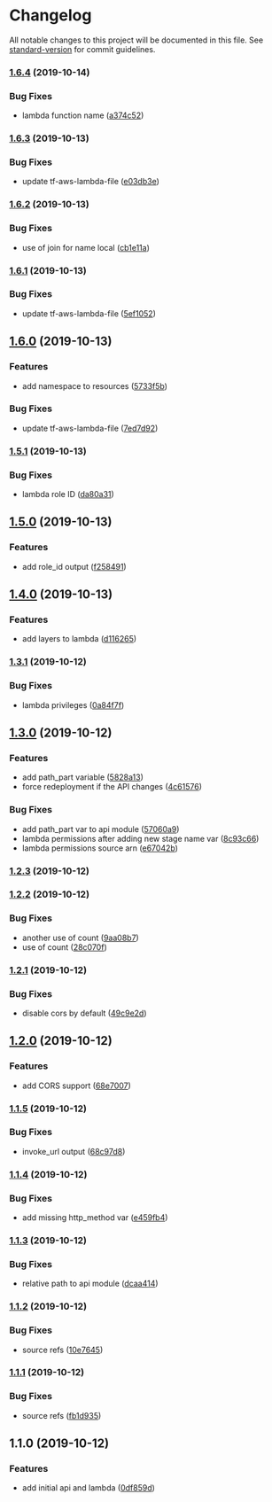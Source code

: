 # Changelog

All notable changes to this project will be documented in this file. See [standard-version](https://github.com/conventional-changelog/standard-version) for commit guidelines.

### [1.6.4](https://github.com/alexandermendes/tf-aws-lambda-api/compare/v1.6.3...v1.6.4) (2019-10-14)


### Bug Fixes

* lambda function name ([a374c52](https://github.com/alexandermendes/tf-aws-lambda-api/commit/a374c527f781d15470dda1f852e0ad24765aab6f))

### [1.6.3](https://github.com/alexandermendes/tf-aws-lambda-api/compare/v1.6.2...v1.6.3) (2019-10-13)


### Bug Fixes

* update tf-aws-lambda-file ([e03db3e](https://github.com/alexandermendes/tf-aws-lambda-api/commit/e03db3e4526a4c966db9d495e50a7638bf7bb252))

### [1.6.2](https://github.com/alexandermendes/tf-aws-lambda-api/compare/v1.6.1...v1.6.2) (2019-10-13)


### Bug Fixes

* use of join for name local ([cb1e11a](https://github.com/alexandermendes/tf-aws-lambda-api/commit/cb1e11a268f35581d3a5b338b49786ea4a11d881))

### [1.6.1](https://github.com/alexandermendes/tf-aws-lambda-api/compare/v1.6.0...v1.6.1) (2019-10-13)


### Bug Fixes

* update tf-aws-lambda-file ([5ef1052](https://github.com/alexandermendes/tf-aws-lambda-api/commit/5ef10528be57953bfaf7a65fe2071e62d3691fbe))

## [1.6.0](https://github.com/alexandermendes/tf-aws-lambda-api/compare/v1.5.1...v1.6.0) (2019-10-13)


### Features

* add namespace to resources ([5733f5b](https://github.com/alexandermendes/tf-aws-lambda-api/commit/5733f5b4cd638d5cca35758388ca24e470c0deeb))


### Bug Fixes

* update tf-aws-lambda-file ([7ed7d92](https://github.com/alexandermendes/tf-aws-lambda-api/commit/7ed7d92ca0ab2decb5a81b8bc4a6cf3a8e14eac4))

### [1.5.1](https://github.com/alexandermendes/tf-aws-lambda-api/compare/v1.5.0...v1.5.1) (2019-10-13)


### Bug Fixes

* lambda role ID ([da80a31](https://github.com/alexandermendes/tf-aws-lambda-api/commit/da80a317484e0829d266113193defc746f8523dd))

## [1.5.0](https://github.com/alexandermendes/tf-aws-lambda-api/compare/v1.4.0...v1.5.0) (2019-10-13)


### Features

* add role_id output ([f258491](https://github.com/alexandermendes/tf-aws-lambda-api/commit/f258491d9b923c980bc8353edd83e987f37c3d5c))

## [1.4.0](https://github.com/alexandermendes/tf-aws-lambda-api/compare/v1.3.1...v1.4.0) (2019-10-13)


### Features

* add layers to lambda ([d116265](https://github.com/alexandermendes/tf-aws-lambda-api/commit/d1162659d54d4c112e3eaf84e72410594f8d3f6d))

### [1.3.1](https://github.com/alexandermendes/tf-aws-lambda-api/compare/v1.3.0...v1.3.1) (2019-10-12)


### Bug Fixes

* lambda privileges ([0a84f7f](https://github.com/alexandermendes/tf-aws-lambda-api/commit/0a84f7f49bfbeb7a6f7d450c3f52a95e7706be02))

## [1.3.0](https://github.com/alexandermendes/tf-aws-lambda-api/compare/v1.2.3...v1.3.0) (2019-10-12)


### Features

* add path_part variable ([5828a13](https://github.com/alexandermendes/tf-aws-lambda-api/commit/5828a13acc08d588d8a03114c54a1a5119a6a4aa))
* force redeployment if the API changes ([4c61576](https://github.com/alexandermendes/tf-aws-lambda-api/commit/4c61576a379168f7dafe383a2b027f0c2f4c5fe5))


### Bug Fixes

* add path_part var to api module ([57060a9](https://github.com/alexandermendes/tf-aws-lambda-api/commit/57060a9354828f59e093bbea513e6b25869134b8))
* lambda permissions after adding new stage name var ([8c93c66](https://github.com/alexandermendes/tf-aws-lambda-api/commit/8c93c66ff9ce606e683fef07ea8f9bd67d327091))
* lambda permissions source arn ([e67042b](https://github.com/alexandermendes/tf-aws-lambda-api/commit/e67042b0c0ca0ad42aa02a26a3d5280527a25fff))

### [1.2.3](https://github.com/alexandermendes/tf-aws-lambda-api/compare/v1.2.2...v1.2.3) (2019-10-12)

### [1.2.2](https://github.com/alexandermendes/tf-aws-lambda-api/compare/v1.2.1...v1.2.2) (2019-10-12)


### Bug Fixes

* another use of count ([9aa08b7](https://github.com/alexandermendes/tf-aws-lambda-api/commit/9aa08b779b698ce621d3d44c51272a4fe92fe4da))
* use of count ([28c070f](https://github.com/alexandermendes/tf-aws-lambda-api/commit/28c070f151787d0030fb2752af7ddac76c564f6c))

### [1.2.1](https://github.com/alexandermendes/tf-aws-lambda-api/compare/v1.2.0...v1.2.1) (2019-10-12)


### Bug Fixes

* disable cors by default ([49c9e2d](https://github.com/alexandermendes/tf-aws-lambda-api/commit/49c9e2d01e9d6f720f1af6156399e76db714eca6))

## [1.2.0](https://github.com/alexandermendes/tf-aws-lambda-api/compare/v1.1.5...v1.2.0) (2019-10-12)


### Features

* add CORS support ([68e7007](https://github.com/alexandermendes/tf-aws-lambda-api/commit/68e70077da380debeba060a4190fc7dd3a8c08a1))

### [1.1.5](https://github.com/alexandermendes/tf-aws-lambda-api/compare/v1.1.4...v1.1.5) (2019-10-12)


### Bug Fixes

* invoke_url output ([68c97d8](https://github.com/alexandermendes/tf-aws-lambda-api/commit/68c97d870745fd18d2ea612b4c172da0ae970c62))

### [1.1.4](https://github.com/alexandermendes/tf-aws-lambda-api/compare/v1.1.3...v1.1.4) (2019-10-12)


### Bug Fixes

* add missing http_method var ([e459fb4](https://github.com/alexandermendes/tf-aws-lambda-api/commit/e459fb457f9a15342a77789aade0ec1dbd50615c))

### [1.1.3](https://github.com/alexandermendes/tf-aws-lambda-api/compare/v1.1.2...v1.1.3) (2019-10-12)


### Bug Fixes

* relative path to api module ([dcaa414](https://github.com/alexandermendes/tf-aws-lambda-api/commit/dcaa4144c7033b1cd0ca2705b2c18835814998ae))

### [1.1.2](https://github.com/alexandermendes/tf-aws-lambda-api/compare/v1.1.1...v1.1.2) (2019-10-12)


### Bug Fixes

* source refs ([10e7645](https://github.com/alexandermendes/tf-aws-lambda-api/commit/10e7645a14425b3acdcb358bcb42a4f9805ab62f))

### [1.1.1](https://github.com/alexandermendes/tf-aws-lambda-api/compare/v1.1.0...v1.1.1) (2019-10-12)


### Bug Fixes

* source refs ([fb1d935](https://github.com/alexandermendes/tf-aws-lambda-api/commit/fb1d93517d781ecd28d35d7ea05d04697dc678be))

## 1.1.0 (2019-10-12)


### Features

* add initial api and lambda ([0df859d](https://github.com/alexandermendes/tf-aws-lambda-api/commit/0df859dc31ac5c0cf0ca608ca9c472ec07b56b60))
